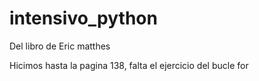 # intensivo_python
Del libro de Eric matthes

Hicimos hasta la pagina 138, falta el ejercicio del bucle for
